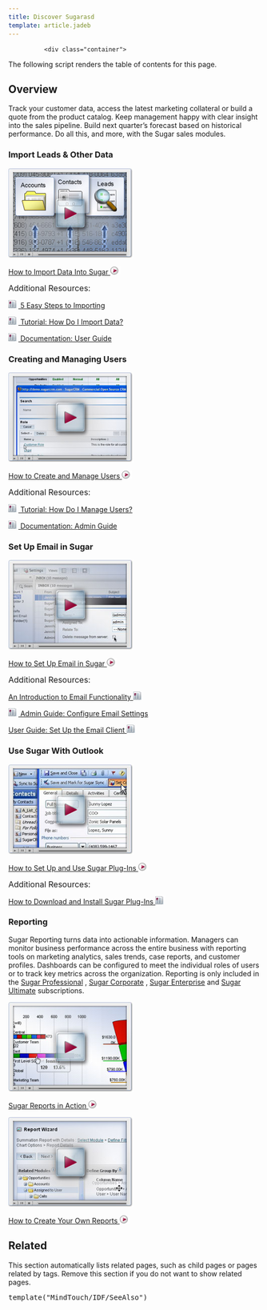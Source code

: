 ```yaml
---
title: Discover Sugarasd
template: article.jadeb
---
```



              <div class="container">
  <p class="comment">The following script renders the table of contents for this page.</p>
  <h2>Overview</h2>
  <p>Track your customer data, access the latest marketing collateral or build a quote from the product catalog. Keep management happy with clear insight into the sales pipeline. Build next quarter’s forecast based on historical performance. Do all this, and more, with the Sugar sales modules.</p>
  <h3>Import Leads &amp; Other Data</h3>
  <p>
    <a title="03_Training/02_Videos/12_Importing_Data" href="//03_Training/02_Videos/12_Importing_Data">
      <img alt="DemoImport.jpg" class="internal default" style="" src="DemoImport.jpg">
    </a>
  </p>
  <p>
    <a title="03_Training/02_Videos/12_Importing_Data" href="//03_Training/02_Videos/12_Importing_Data">
      How to Import Data Into Sugar
      <img alt="bullet_play_red.gif" class="internal default" style="" src="bullet_play_red.gif">
    </a>
  </p>
  <p>
    <span style="font-size:16px;">Additional Resources:</span>
  </p>
  <p>
    <a title="04_Find_Answers/02KB/01Getting_Started/Importing_Made_Easy" href="//04_Find_Answers/02KB/01Getting_Started/Introduction_to_Importing">
      <img alt="bullet_read_red.gif" class="internal default" style="" src="bullet_read_red.gif">
    </a>
    <a title="Importing Made Easy" href="//04_Find_Answers/02KB/01Getting_Started/Introduction_to_Importing">5 Easy Steps to Importing</a>
  </p>
  <p>
    <a title="03_Training/01_How_Do_I/10_Work_with_Records/Import_Data_v6.4" href="//02_Documentation/01_Sugar_Editions/04_Sugar_Professional/Sugar_Professional_6.4/Sugar_Professional_Application_Guide_6.4.0/52_Import">
      <img alt="bullet_read_red.gif" class="internal default" style="" src="bullet_read_red.gif">
    </a>
    <a title="Import Data v6.4" href="//02_Documentation/01_Sugar_Editions/04_Sugar_Professional/Sugar_Professional_6.4/Sugar_Professional_Application_Guide_6.4.0/52_Import">Tutorial: How Do I Import Data?</a>
  </p>
  <p>
    <a title="02_Documentation/01_Sugar_Editions/04_Sugar_Professional/Sugar_Professional_6.4/Sugar_Professional_6.4.0_Application_Guide/52_Import" href="//02_Documentation/01_Sugar_Editions/04_Sugar_Professional/Sugar_Professional_6.4/Sugar_Professional_Application_Guide_6.4.0/52_Import">
      <img alt="bullet_read_red.gif" class="internal default" style="" src="bullet_read_red.gif">
    </a>
    <a title="Import" href="//02_Documentation/01_Sugar_Editions/04_Sugar_Professional/Sugar_Professional_6.4/Sugar_Professional_Application_Guide_6.4.0/52_Import">Documentation: User Guide</a>
  </p>
  <h3>Creating and Managing Users</h3>
  <p>
    <a title="03_Training/02_Videos/09_Creating_Users%2C_Teams_and_Roles_in_Sugar" href="//03_Training/02_Videos/09_Creating_Users_Teams_and_Roles_in_Sugar">
      <img alt="DemoAdmin.jpg" class="internal default" style="" src="DemoAdmin.jpg">
    </a>
  </p>
  <p>
    <a title="03_Training/02_Videos/09_Creating_Users%2C_Teams_and_Roles_in_Sugar" href="//03_Training/02_Videos/09_Creating_Users_Teams_and_Roles_in_Sugar">
      How to Create and Manage Users
      <img alt="bullet_play_red.gif" class="internal default" style="" src="bullet_play_red.gif">
    </a>
  </p>
  <p>
    <span style="font-size:16px;">Additional Resources:</span>
  </p>
  <p>
    <a title="03_Training/01_How_Do_I/90_Administer_and_Configure_Sugar/Manage_Users" href="//03_Training/01_How_Do_I/90_Administer_and_Configure_Sugar/Manage_Users">
      <img alt="bullet_read_red.gif" class="internal default" style="" src="bullet_read_red.gif">
    </a>
    <a title="03_Training/01_How_Do_I/90_Administer_and_Configure_Sugar/Manage_Users_v6.4" href="//03_Training/01_How_Do_I/90_Administer_and_Configure_Sugar/Manage_Users_v6.4">Tutorial: How Do I Manage Users?</a>
  </p>
  <p>
    <a title="02_Documentation/01_Sugar_Editions/04_Sugar_Professional/Sugar_Professional_6.4/Sugar_Professional_6.4.0_Administration_Guide" href="//02_Documentation/01_Sugar_Editions/04_Sugar_Professional/Sugar_Professional_6.4/Sugar_Professional_Administration_Guide_6.4.0">
      <img alt="bullet_read_red.gif" class="internal default" style="" src="bullet_read_red.gif">
    </a>
    <a title="Sugar Professional 6.4.0 Administration Guide" href="//02_Documentation/01_Sugar_Editions/04_Sugar_Professional/Sugar_Professional_6.4/Sugar_Professional_Administration_Guide_6.4.0">Documentation: Admin Guide</a>
  </p>
  <h3>Set Up Email in Sugar</h3>
  <p>
    <a title="03_Training/02_Videos/10_Configuring_Email_Settings" href="//03_Training/02_Videos/10_Configuring_Email_Settings">
      <img alt="DemoEmail.jpg" class="internal default" style="" src="DemoEmail.jpg">
    </a>
  </p>
  <p>
    <a title="03_Training/02_Videos/10_Configuring_Email_Settings" href="//03_Training/02_Videos/10_Configuring_Email_Settings">
      How to Set Up Email in Sugar
      <img alt="bullet_play_red.gif" class="internal default" style="" src="bullet_play_red.gif">
    </a>
  </p>
  <p>
    <span style="font-size:16px;">Additional Resources:</span>
  </p>
  <p>
    <a title="04_Find_Answers/02KB/01Getting_Started/An_Introduction_to_Email_Functionality_in_Sugar" href="//04_Find_Answers/02KB/01Getting_Started/Introduction_to_Email_Functionality_in_Sugar">
      An Introduction to Email Functionality
      <img alt="bullet_read_red.gif" class="internal default" style="" src="bullet_read_red.gif">
    </a>
  </p>
  <p>
    <a title="02_Documentation/01_Sugar_Editions/04_Sugar_Professional/Sugar_Professional_6.4/Sugar_Professional_6.4.0_Administration_Guide/06_Email" href="//02_Documentation/01_Sugar_Editions/04_Sugar_Professional/Sugar_Professional_6.4/Sugar_Professional_Administration_Guide_6.4.0/06_Email">
      <img alt="bullet_read_red.gif" class="internal default" style="" src="bullet_read_red.gif">
    </a>
    <a title="Configure General Email Settings" href="//02_Documentation/01_Sugar_Editions/04_Sugar_Professional/Sugar_Professional_6.4/Sugar_Professional_Administration_Guide_6.4.0/06_Email">Admin Guide: Configure Email Settings</a>
  </p>
  <p>
    <a title="02_Documentation/01_Sugar_Editions/04_Sugar_Professional/Sugar_Professional_6.4/Sugar_Professional_6.4.0_Application_Guide/23_Emails" href="//02_Documentation/01_Sugar_Editions/04_Sugar_Professional/Sugar_Professional_6.4/Sugar_Professional_Application_Guide_6.4.0/23_Emails">
      User Guide: Set Up the Email Client
      <img alt="bullet_read_red.gif" class="internal default" style="" src="bullet_read_red.gif">
    </a>
  </p>
  <h3>Use Sugar With Outlook</h3>
  <p>
    <a title="03_Training/02_Videos/06_SugarCRM_Plug-in_for_Microsoft_Outlook" href="//03_Training/02_Videos/06_SugarCRM_Plug-in_for_Microsoft_Outlook">
      <img alt="DemoPlug-Ins.jpg" class="internal default" style="" src="DemoPlug-Ins.jpg">
    </a>
  </p>
  <p>
    <a title="03_Training/02_Videos/06_SugarCRM_Plug-in_for_Microsoft_Outlook" href="//03_Training/02_Videos/06_SugarCRM_Plug-in_for_Microsoft_Outlook">
      How to Set Up and Use Sugar Plug-Ins
      <img alt="bullet_play_red.gif" class="internal default" style="" src="bullet_play_red.gif">
    </a>
  </p>
  <p>
    <span style="font-size:16px;">Additional Resources:</span>
  </p>
  <p>
    <a title="04_Find_Answers/02KB/01Getting_Started/How_to_Download_and_Install_Sugar_Plug-Ins" href="//04_Find_Answers/02KB/01Getting_Started/Downloading_and_Installing_Sugar_Plug-ins">
      How to Download and Install Sugar Plug-Ins
      <img alt="bullet_read_red.gif" class="internal default" style="" src="bullet_read_red.gif">
    </a>
  </p>
  <h3>Reporting</h3>
  <p>
    <span>Sugar Reporting turns data into actionable information. Managers can monitor business performance across the entire business with reporting tools on marketing analytics, sales trends, case reports, and customer profiles. Dashboards can be configured to meet the individual roles of users or to track key metrics across the organization. Reporting is only included in the</span>
    <a class="external" href="http://www.sugarcrm.com/product/sugar-professional" title="http://www.sugarcrm.com/product/sugar-professional">Sugar Professional</a>
    <span>,</span>
    <a class="external" href="http://www.sugarcrm.com/product/sugar-corporate" title="http://www.sugarcrm.com/product/sugar-corporate">Sugar Corporate</a>
    <span>,</span>
    <a class="external" href="http://www.sugarcrm.com/product/sugar-enterprise" title="http://www.sugarcrm.com/product/sugar-enterprise">Sugar Enterprise</a>
    <span>and</span>
    <a class="external" href="http://www.sugarcrm.com/product/sugar-ultimate" title="http://www.sugarcrm.com/product/sugar-ultimate">Sugar Ultimate</a>
    <span>subscriptions.</span>
  </p>
  <p>
    <a class="external" href="http://www.sugarcrm.com/webcast/report-building-sugarcrm-webinar" title="http://www.sugarcrm.com/webcast/report-building-sugarcrm-webinar">
      <img alt="DemoReport1.jpg" class="internal default" style="" src="DemoReport1.jpg">
    </a>
  </p>
  <p>
    <a class="external" href="http://www.sugarcrm.com/webcast/report-building-sugarcrm-webinar" title="http://www.sugarcrm.com/webcast/report-building-sugarcrm-webinar">
      Sugar Reports in Action
      <img alt="bullet_play_red.gif" class="internal default" style="" src="bullet_play_red.gif">
    </a>
  </p>
  <p>
    <a title="03_Training/02_Videos/03_Creating_Reports" href="//03_Training/02_Videos/03_Creating_Reports">
      <img alt="DemoReport2.jpg" class="internal default" style="" src="DemoReport2.jpg">
    </a>
  </p>
  <p>
    <a title="03_Training/02_Videos/03_Creating_Reports" href="//03_Training/02_Videos/03_Creating_Reports">
      How to Create Your Own Reports
      <img alt="bullet_play_red.gif" class="internal default" style="" src="bullet_play_red.gif">
    </a>
  </p>
  <h2>Related</h2>
  <p class="comment">This section automatically lists related pages, such as child pages or pages related by tags. Remove this section if you do not want to show related pages.</p>
  <pre class="script">template("MindTouch/IDF/SeeAlso")</pre>
  <br>
</div>
             
